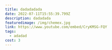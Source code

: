 ```yaml
---
title: dadadadada
date: 2022-07-11T15:55:39.799Z
description: dadadada
featuredimage: /img/chemex.jpg
link: https://www.youtube.com/embed/CryKMSG-FQY
tags:
  - adadad
cost: 3
---
```

